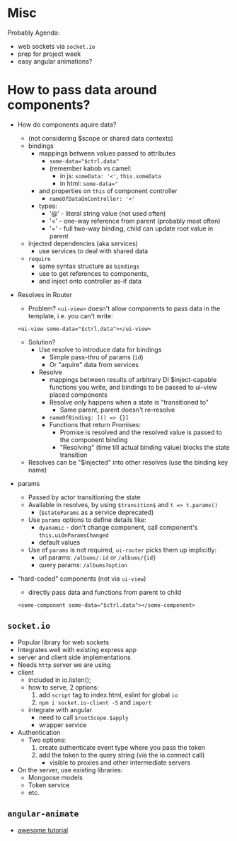 # Misc

Probably Agenda:
* web sockets via `socket.io`
* prep for project week
* easy angular animations?

# How to pass data around components?

* How do components aquire data?
    * (not considering $scope or shared data contexts)
    * bindings
        * mappings between values passed to attributes 
            * `some-data="$ctrl.data"`
            * (remember kabob vs camel:
                * in js: `someData: '<'`, `this.someData`
                * in html: `some-data="`
        * and properties on `this` of component controller
            * `nameOfDataOnController: '<'`
        * types:
            * '@' - literal string value (not used often)
            * '<' - one-way reference from parent (probably most often)
            * '=' - full two-way binding, child can update 
            root value in parent
    * injected dependencies (aka services)
        * use services to deal with shared data
    * `require`
        * same syntax structure as `bindings`
        * use to get references to components,
        * and inject onto controller as-if data
* Resolves in Router
    * Problem? `<ui-view>` doesn't allow components to pass
    data in the template, i.e. you can't write:
    ```
    <ui-view some-data="$ctrl.data"></ui-view>
    ```
    * Solution?
        * Use resolve to introduce data for bindings
            * Simple pass-thru of params (`id`)
            * Or "aquire" data from services
        * Resolve
            * mappings between results of arbitrary 
            DI $inject-capable functions
            you write, and bindings to be passed to ui-view 
            placed components 
            * Resolve only happens when a state is "transitioned to"
                * Same parent, parent doesn't re-resolve
            * `nameOfBinding: [() => {}]`
            * Functions that return Promises:
                * Promise is resolved and the resolved value
                is passed to the component binding
                * "Resolving" (time till actual binding value) 
                blocks the state transition 
    * Resolves can be "$injected" into other resolves (use the binding 
    key name)
* params
    * Passed by actor transitioning the state
    * Available in resolves, by using `$transition$` and 
    `t => t.params()`
        * (`$stateParams` as a service deprecated)
    * Use `params` options to define details like:
        * `dyanamic` - don't change component, call component's
        `this.uiOnParamsChanged`
        * default values
    * Use of `params` is not required, `ui-router` picks them
    up implicitly:
        * url params: `/albums/:id` or `/albums/{id}`
        * query params: `/albums?option`

* "hard-coded" components (not via `ui-view`)
    * directly pass data and functions from parent to child
    ```
    <some-component some-data="$ctrl.data"></some-component>
    ```

## `socket.io`

* Popular library for web sockets
* Integrates well with existing express app
* server and client side implementations
* Needs `http` server we are using
* client
    * included in io.listen();
    * how to serve, 2 options:
        1. add `script` tag to index.html, eslint for global `io`
        2. `npm i socket.io-client -S` and `import`
    * integrate with angular
        * need to call `$rootScope.$apply`
        * wrapper service
* Authentication
    * Two options:
        1. create authenticate event type where you pass the token
        2. add the token to the query string (via the io.connect call)
            * visible to proxies and other intermediate servers
* On the server, use existing libraries:
    * Mongoose models
    * Token service
    * etc.

## `angular-animate`

* [awesome tutorial](http://www.nganimate.org/angularjs/tutorial/how-to-make-animations-with-angularjs)

